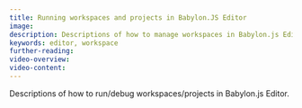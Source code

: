 ```yaml
---
title: Running workspaces and projects in Babylon.JS Editor
image: 
description: Descriptions of how to manage workspaces in Babylon.js Editor.
keywords: editor, workspace
further-reading:
video-overview:
video-content:
---
```


Descriptions of how to run/debug workspaces/projects in Babylon.js Editor.
